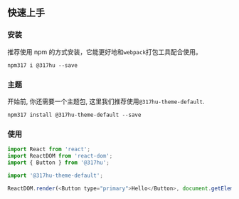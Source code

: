 ## 快速上手

### 安装
推荐使用 npm 的方式安装，它能更好地和`webpack`打包工具配合使用。

```shell
npm317 i @317hu --save
```

### 主题
开始前, 你还需要一个主题包, 这里我们推荐使用`@317hu-theme-default`.

```shell
npm317 install @317hu-theme-default --save
```

### 使用

```js
import React from 'react';
import ReactDOM from 'react-dom';
import { Button } from '@317hu';

import '@317hu-theme-default';

ReactDOM.render(<Button type="primary">Hello</Button>, document.getElementById('app'));

```

